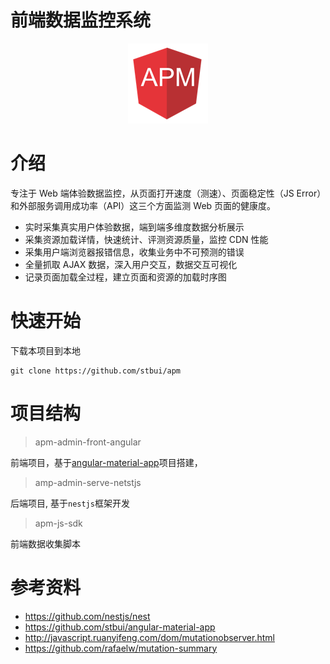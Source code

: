 # 前端数据监控系统

<p align="center">
  <a href="./" target="blank"><img src="apm-admin-front-angular/src/assets/logo.png" alt="apm Logo" /></a>
</p>

# 介绍

专注于 Web 端体验数据监控，从页面打开速度（测速）、页面稳定性（JS Error）和外部服务调用成功率（API）这三个方面监测 Web 页面的健康度。

- 实时采集真实用户体验数据，端到端多维度数据分析展示
- 采集资源加载详情，快速统计、评测资源质量，监控 CDN 性能
- 采集用户端浏览器报错信息，收集业务中不可预测的错误
- 全量抓取 AJAX 数据，深入用户交互，数据交互可视化
- 记录页面加载全过程，建立页面和资源的加载时序图

# 快速开始

下载本项目到本地

```
git clone https://github.com/stbui/apm
```

# 项目结构

> apm-admin-front-angular

前端项目，基于[angular-material-app](https://github.com/stbui/angular-material-app)项目搭建，

> amp-admin-serve-netstjs

后端项目, 基于`nestjs`框架开发

> apm-js-sdk

前端数据收集脚本

# 参考资料

- https://github.com/nestjs/nest
- https://github.com/stbui/angular-material-app
- http://javascript.ruanyifeng.com/dom/mutationobserver.html
- https://github.com/rafaelw/mutation-summary
